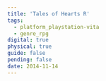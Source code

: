 ```yaml
---
title: 'Tales of Hearts R'
tags:
  - platform_playstation-vita
  - genre_rpg
digital: true
physical: true
guide: false
pending: false
date: 2014-11-14
---
```

